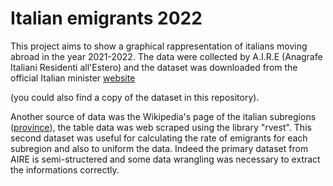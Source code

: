 # Italian emigrants 2022

This project aims to show a graphical rappresentation of italians moving abroad in the year 2021-2022. 
The data were collected by A.I.R.E (Anagrafe Italiani Residenti all'Estero) and the dataset was downloaded from the official Italian minister [website](http://ucs.interno.gov.it/ucs/contenuti/Anagrafe_degli_italiani_residenti_all_estero_a.i.r.e._int_00041-8067961.htm)

(you could also find a copy of the dataset in this repository).

Another source of data was the Wikipedia's page of the italian subregions ([province](https://it.wikipedia.org/wiki/Province_d%27Italia)), the table data was web scraped using the library "rvest". This second dataset was useful for calculating the rate of emigrants for each subregion and also to uniform the data. Indeed the primary dataset from AIRE is semi-structered and some data wrangling was necessary to extract the informations correctly. 














